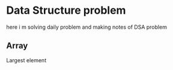 
# Data Structure problem 

here i m solving daily problem and making notes of DSA problem


## Array

Largest element 

